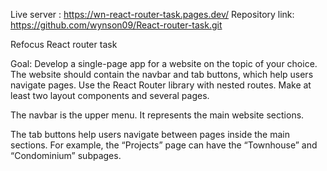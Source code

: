 Live server : https://wn-react-router-task.pages.dev/
Repository link: https://github.com/wynson09/React-router-task.git

Refocus React router task

Goal:
Develop a single-page app for a website on the topic of your choice. The website should contain the navbar and tab buttons, which help users navigate pages. Use the React Router library with nested routes. Make at least two layout components and several pages.

The navbar is the upper menu. It represents the main website sections.

The tab buttons help users navigate between pages inside the main sections. For example, the “Projects” page can have the “Townhouse” and “Condominium” subpages.

